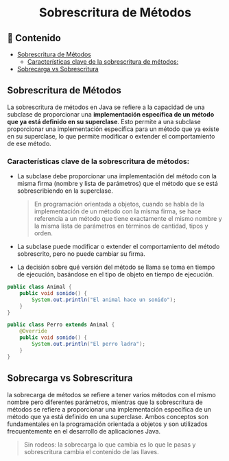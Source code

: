 <h1 align="center">Sobrescritura de Métodos</h1>

<h2>📑 Contenido</h2>

- [Sobrescritura de Métodos](#sobrescritura-de-métodos)
  - [Características clave de la sobrescritura de métodos:](#características-clave-de-la-sobrescritura-de-métodos)
- [Sobrecarga vs Sobrescritura](#sobrecarga-vs-sobrescritura)

## Sobrescritura de Métodos

La sobrescritura de métodos en Java se refiere a la capacidad de una subclase de proporcionar una **implementación específica de un método que ya está definido en su superclase**. Esto permite a una subclase proporcionar una implementación específica para un método que ya existe en su superclase, lo que permite modificar o extender el comportamiento de ese método.

### Características clave de la sobrescritura de métodos:

- La subclase debe proporcionar una implementación del método con la misma firma (nombre y lista de parámetros) que el método que se está sobrescribiendo en la superclase.

  > En programación orientada a objetos, cuando se habla de la implementación de un método con la misma firma, se hace referencia a un método que tiene exactamente el mismo nombre y la misma lista de parámetros en términos de cantidad, tipos y orden.

- La subclase puede modificar o extender el comportamiento del método sobrescrito, pero no puede cambiar su firma.

- La decisión sobre qué versión del método se llama se toma en tiempo de ejecución, basándose en el tipo de objeto en tiempo de ejecución.

```java
public class Animal {
    public void sonido() {
        System.out.println("El animal hace un sonido");
    }
}

public class Perro extends Animal {
    @Override
    public void sonido() {
        System.out.println("El perro ladra");
    }
}
```

## Sobrecarga vs Sobrescritura

la sobrecarga de métodos se refiere a tener varios métodos con el mismo nombre pero diferentes parámetros, mientras que la sobrescritura de métodos se refiere a proporcionar una implementación específica de un método que ya está definido en una superclase. Ambos conceptos son fundamentales en la programación orientada a objetos y son utilizados frecuentemente en el desarrollo de aplicaciones Java.

> Sin rodeos: la sobrecarga lo que cambia es lo que le pasas y sobrescritura cambia el contenido de las llaves.

